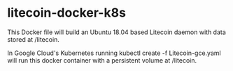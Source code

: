 # litecoin-docker-k8s

This Docker file will build an Ubuntu 18.04 based Litecoin daemon with data stored at /litecoin.

In Google Cloud's Kubernetes running kubectl create -f Litecoin-gce.yaml will run this docker container with a persistent volume at /litecoin.
